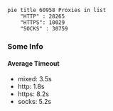 
```mermaid
pie title 60958 Proxies in list
    "HTTP" : 28265
    "HTTPS": 10029
    "SOCKS" : 30759
```

### Some Info
#### Average Timeout

- mixed: 3.5s
- http: 1.8s
- https: 8.2s
- socks: 5.2s